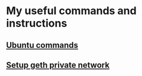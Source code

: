 # My useful commands and instructions

## [Ubuntu commands](/ubuntu-cmds.md)

## [Setup geth private network](/geth-cmds.md)
